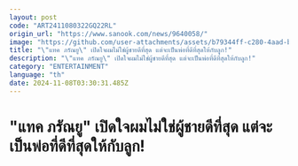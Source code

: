 ```yaml
---
layout: post
code: "ART2411080322GQ22RL"
origin_url: "https://www.sanook.com/news/9640058/"
image: "https://github.com/user-attachments/assets/b79344ff-c280-4aad-ba89-5717e00935d0"
title: "\"แทค ภรัณยู\" เปิดใจผมไม่ใช่ผู้ชายดีที่สุด แต่จะเป็นพ่อที่ดีที่สุดให้กับลูก!"
description: "\"แทค ภรัณยู\" เปิดใจผมไม่ใช่ผู้ชายดีที่สุด แต่จะเป็นพ่อที่ดีที่สุดให้กับลูก!"
category: "ENTERTAINMENT"
language: "th"
date: 2024-11-08T03:30:31.485Z
---
```


# "แทค ภรัณยู" เปิดใจผมไม่ใช่ผู้ชายดีที่สุด แต่จะเป็นพ่อที่ดีที่สุดให้กับลูก!